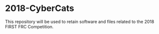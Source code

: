 # 2018-CyberCats
This repository will be used to retain software and files related to the 2018 FIRST FRC Competition.
